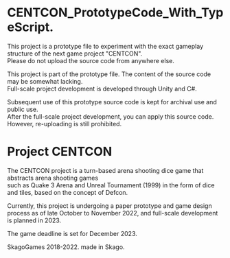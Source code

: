 # CENTCON_PrototypeCode_With_TypeScript.

This project is a prototype file to experiment with the exact gameplay structure of the next game project "CENTCON". \
Please do not upload the source code from anywhere else.

This project is part of the prototype file. The content of the source code may be somewhat lacking. \
Full-scale project development is developed through Unity and C#.

Subsequent use of this prototype source code is kept for archival use and public use. \
After the full-scale project development, you can apply this source code. However, re-uploading is still prohibited.

# Project CENTCON 
The CENTCON project is a turn-based arena shooting dice game that abstracts arena shooting games \
such as Quake 3 Arena and Unreal Tournament (1999) in the form of dice and tiles, based on the concept of Defcon.

Currently, this project is undergoing a paper prototype and game design \
process as of late October to November 2022, and full-scale development is planned in 2023.

The game deadline is set for December 2023.

SkagoGames 2018-2022. made in Skago.
